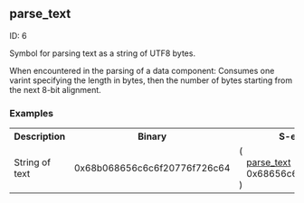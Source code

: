 ## parse_text

ID: 6

Symbol for parsing text as a string of UTF8 bytes.

When encountered in the parsing of a data component: Consumes one varint specifying the length in bytes, then the number of bytes starting from the next 8-bit alignment.

### Examples

<table><tr><th>Description</th><th>Binary</th><th>S-expression</th><th>Unpacked</th></tr><tr><td>String of text</td><td>0x68b068656c6c6f20776f726c64</td><td>(<br>&nbsp;&nbsp;&nbsp;<a href="./parse_text.md">parse_text</a> <br>&nbsp;&nbsp;&nbsp;0x68656c6c6f20776f726c64<br>)</td><td><pre>"hello world"</pre></td></table>